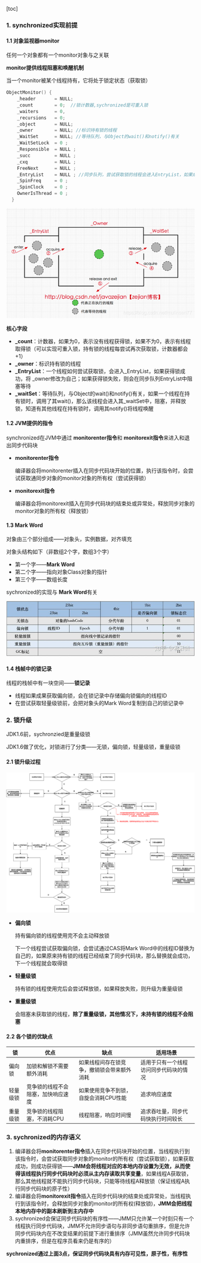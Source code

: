 [toc]

### 1. synchronized实现前提



#### 1.1 对象监视器monitor

任何一个对象都有一个monitor对象与之关联

**monitor提供线程阻塞和唤醒机制**

当一个monitor被某个线程持有，它将处于锁定状态（获取锁）

```C++
ObjectMonitor() {
    _header       = NULL;
    _count        = 0;  //锁计数器,sychronized是可重入锁
    _waiters      = 0,  
    _recursions   = 0;
    _object       = NULL;
    _owner        = NULL; //标识持有锁的线程
    _WaitSet      = NULL; //等待队列，与Object的wait()和notify()有关
    _WaitSetLock  = 0 ;
    _Responsible  = NULL ;
    _succ         = NULL ;
    _cxq          = NULL ;
    FreeNext      = NULL ;
    _EntryList    = NULL ; //同步队列，尝试获取锁的线程会进入EntryList，如果成功获得锁，则设置monitor的_owner为，如果没有成功获得锁，在EntryList中阻塞等待
    _SpinFreq     = 0 ;
    _SpinClock    = 0 ;
    OwnerIsThread = 0 ;
  }
```

![11](../p/12.png)

**核心字段**

* **_count**：计数器，如果为0，表示没有线程获得锁，如果不为0，表示有线程取得锁（可以实现可重入锁，持有锁的线程每尝试再次获取锁，计数器都会+1）
* **_owner**：标识持有锁的线程
* **_EntryList**：一个线程如何尝试获取锁，会进入_EntryList，如果获得锁成功，将 _owner修改为自己；如果获得锁失败，则会在同步队列EntryList中阻塞等待
* **_waitSet**：等待队列，与Object的wait()和notify()有关，如果一个线程在持有锁时，调用了其wait()，那么该线程会进入其_waitSet中，阻塞，并释放锁，知道有其他线程在持有锁时，调用其notify()将线程唤醒



#### 1.2 JVM提供的指令

synchronized在JVM中通过 **monitorenter指令**和 **monitorexit指令**来进入和退出同步代码块

* **monitorenter指令**

  编译器会将monitorenter插入在同步代码块开始的位置，执行该指令时，会尝试获取通同步对象的monitor对象的所有权（尝试获得锁）

* **monitorexit指令**

  编译器会将monitorexit插入在同步代码块的结束处或异常处，释放同步对象的monitor对象的所有权（释放锁）



#### 1.3 Mark Word

对象由三个部分组成——对象头，实例数据，对齐填充

对象头结构如下（非数组2个字，数组3个字）

* 第一个字——**Mark Word**
* 第二个字——指向对象Class对象的指针
* 第三个字——数组长度

sychronized的实现与 **Mark Word**有关

![11](../p/8.jpg)



#### 1.4 栈帧中的锁记录

线程的栈帧中有一块空间——**锁记录**

* 线程如果成果获取偏向锁，会在锁记录中存储偏向锁偏向的线程ID
* 在尝试获取轻量级锁前，会把对象头的Mark Word复制到自己的锁记录中

### 2. 锁升级

JDK1.6前，sychronzied是重量级锁

JDK1.6做了优化，对锁进行了分类——无锁，偏向锁，轻量级锁，重量级锁

#### 2.1 锁升级过程



![11](../p/偏向锁.png)

* **偏向锁**

  持有偏向锁的线程使用完不会主动释放锁

  下一个线程尝试获取偏向锁，会尝试通过CAS将Mark Word中的线程ID替换为自己的，如果原来持有锁的线程已经结束了同步代码块，那么替换就会成功，下一个线程就会取得锁

* **轻量级锁**

  持有锁的线程使用完后会尝试释放锁，如果释放失败，则升级为重量级锁

* **重量级锁**

  会阻塞未获取锁的线程，**除了重量级锁，其他情况下，未持有锁的线程不会阻塞**

#### 2.2 各个锁的优缺点

| 锁       | 优点                               | 缺点                                       | 适用场景                               |
| -------- | ---------------------------------- | ------------------------------------------ | -------------------------------------- |
| 偏向锁   | 加锁和解锁不需要额外消耗           | 如果线程间存在锁竞争，撤销锁会带来额外消耗 | 适用于只有一个线程访问同步代码块的情况 |
| 轻量级锁 | 竞争锁的线程不会阻塞，加快响应速度 | 如果使用竞争不到锁，自旋会消耗CPU性能      | 追求响应速度                           |
| 重量级锁 | 竞争锁的线程阻塞，不消耗CPU        | 线程阻塞，响应时间慢                       | 追求吞吐量，同步代码快执行时间较长     |



### 3. sychronized的内存语义

1. 编译器会将**monitorenter指令**插入在同步代码块开始的位置，当线程执行到该指令时，会尝试获取同步对象的monitor的所有权（尝试获取锁），如果获取成功，则成功获得锁——**JMM会将线程对应的本地内存设置为无效，从而使得该线程执行同步代码块时必须从主内存读取共享变量**，如果线程A获取锁，那么其他线程就不能执行同步代码块，只能等待线程A释放锁（保证线程A执行同步代码块的原子性）
2. 编译器会将**monitorexit指令**插入在同步代码块的结束处或异常处，当线程执行到该指令时，会释放同步对象的monitor的所有权(释放锁)，**JMM会把线程本地内存中的副本刷新到主内存中**
3. sychronized会保证同步代码块的有序性——JMM只允许某一个时刻只有一个线程执行同步代码块，JMM不允许同步语句与非同步语句重排序，但是允许同步代码块内在不改变结果的前提下进行重排序（JMM虽然允许同步代码块内重排序，但是在程序员看来仍是有序的）

**sychronized通过上面3点，保证同步代码块具有内存可见性，原子性，有序性**
